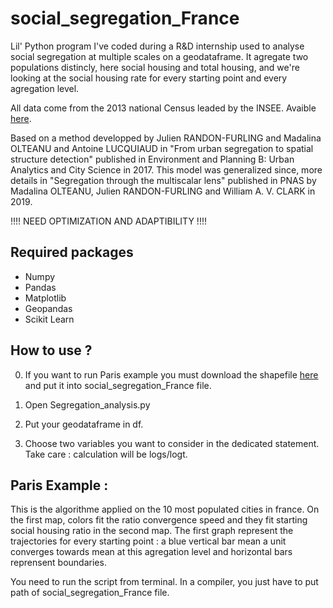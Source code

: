 # social_segregation_France

Lil' Python program I've coded during a R&D internship used to analyse social segregation at multiple scales on a geodataframe. It agregate two populations distincly, here social housing and total housing, and we're looking at the social housing rate for every starting point and every agregation level. 

All data come from the 2013 national Census leaded by the INSEE. Avaible [here](https://www.insee.fr/fr/statistiques/2409491?sommaire=2409559).

Based on a method developped by Julien RANDON-FURLING and Madalina OLTEANU and Antoine LUCQUIAUD in "From urban segregation to spatial structure detection" published in Environment and Planning B: Urban Analytics and City Science in 2017. This model was generalized since, more details in "Segregation through the multiscalar lens" published in PNAS by Madalina OLTEANU, Julien RANDON-FURLING and William A. V. CLARK in 2019. 

!!!! NEED OPTIMIZATION AND ADAPTIBILITY !!!! 

## Required packages 
- Numpy 
- Pandas
- Matplotlib
- Geopandas 
- Scikit Learn

## How to use ? 

0) If you want to run Paris example you must download the shapefile [here]( https://mega.nz/#F!nkJniKJR!vVM8WesHfdZ8CF7RiPw6EA) and put it into social_segregation_France file.

1) Open Segregation_analysis.py 

2) Put your geodataframe in df. 

3) Choose two variables you want to consider in the dedicated statement. Take care : calculation will be logs/logt.

## Paris Example : 
 
This is the algorithme applied on the 10 most populated cities in france. On the first map, colors fit the ratio convergence speed and they fit starting social housing ratio in the second map. The first graph represent the trajectories for every starting point : a blue vertical bar mean a unit converges towards mean at this agregation level and horizontal bars reprensent boundaries.

You need to run the script from terminal. In a compiler, you just have to put path of social_segregation_France file.

